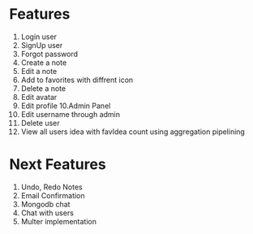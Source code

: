 # Features

1. Login user
2. SignUp user
3. Forgot password
4. Create a note
5. Edit a note
6. Add to favorites with diffrent icon
7. Delete a note
8. Edit avatar
9. Edit profile
10.Admin Panel
11. Edit username through admin
12. Delete user 
13. View all users idea with favIdea count using aggregation pipelining

# Next Features
1. Undo, Redo Notes
2. Email Confirmation 
3. Mongodb chat 
4. Chat with users
5. Multer implementation
